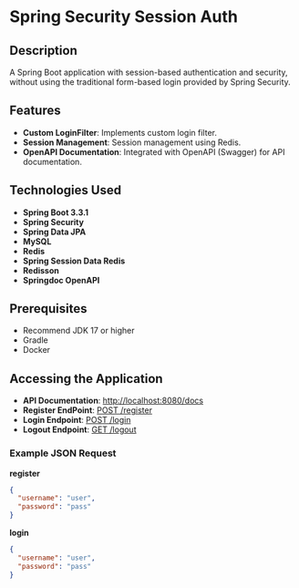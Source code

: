# Spring Security Session Auth

## Description

A Spring Boot application with session-based authentication and security, without using the traditional form-based login provided by Spring Security.
## Features

- **Custom LoginFilter**: Implements custom login filter.
- **Session Management**: Session management using Redis.
- **OpenAPI Documentation**: Integrated with OpenAPI (Swagger) for API documentation.

## Technologies Used

- **Spring Boot 3.3.1**
- **Spring Security**
- **Spring Data JPA**
- **MySQL**
- **Redis**
- **Spring Session Data Redis**
- **Redisson**
- **Springdoc OpenAPI**

## Prerequisites

- Recommend JDK 17 or higher
- Gradle
- Docker

## Accessing the Application

- **API Documentation**: [http://localhost:8080/docs](http://localhost:8080/docs)
- **Register EndPoint**: [POST /register](http://localhost:8080/register)
- **Login Endpoint**: [POST /login](http://localhost:8080/login)
- **Logout Endpoint**: [GET /logout](http://localhost:8080/logout)

### Example JSON Request

**register**
```json
{
  "username": "user",
  "password": "pass"
}
```
**login**
```json
{
  "username": "user",
  "password": "pass"
}
```